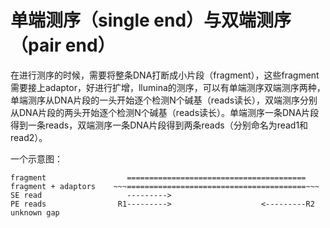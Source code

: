 # 单端测序（single end）与双端测序（pair end）

在进行测序的时候，需要将整条DNA打断成小片段（fragment），这些fragment需要接上adaptor，好进行扩增，llumina的测序，可以有单端测序双端测序两种，单端测序从DNA片段的一头开始逐个检测N个碱基（reads读长），双端测序分别从DNA片段的两头开始逐个检测N个碱基（reads读长）。单端测序一条DNA片段得到一条reads，双端测序一条DNA片段得到两条reads（分别命名为read1和read2）。

一个示意图：

```
fragment                  ========================================
fragment + adaptors    ~~~========================================~~~
SE read                   --------->
PE reads                R1--------->                    <---------R2
unknown gap                     
```

